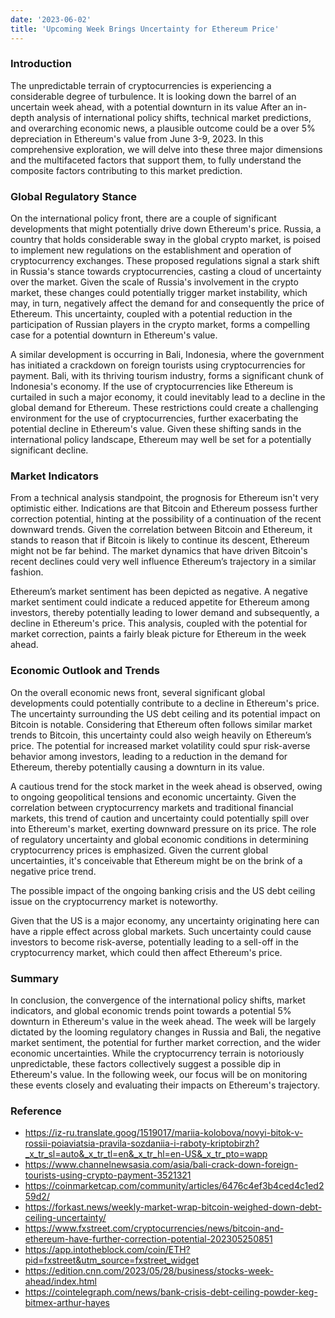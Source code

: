 ```yaml
---
date: '2023-06-02'
title: 'Upcoming Week Brings Uncertainty for Ethereum Price'
---
```


### Introduction

The unpredictable terrain of cryptocurrencies is experiencing a considerable degree of turbulence.
It is looking down the barrel of an uncertain week ahead, with a potential downturn in its value
After an in-depth analysis of international policy shifts, technical market predictions, and
overarching economic news, a plausible outcome could be a over 5% depreciation in Ethereum's value
from June 3-9, 2023. In this comprehensive exploration, we will delve into these three major
dimensions and the multifaceted factors that support them, to fully understand the composite factors
contributing to this market prediction.

### Global Regulatory Stance

On the international policy front, there are a couple of significant developments that might
potentially drive down Ethereum's price. Russia, a country that holds considerable sway in the
global crypto market, is poised to implement new regulations on the establishment and operation of
cryptocurrency exchanges. These proposed regulations signal a stark shift in Russia's stance towards
cryptocurrencies, casting a cloud of uncertainty over the market. Given the scale of Russia's
involvement in the crypto market, these changes could potentially trigger market instability, which
may, in turn, negatively affect the demand for and consequently the price of Ethereum. This
uncertainty, coupled with a potential reduction in the participation of Russian players in the
crypto market, forms a compelling case for a potential downturn in Ethereum's value.

A similar development is occurring in Bali, Indonesia, where the government has initiated a
crackdown on foreign tourists using cryptocurrencies for payment. Bali, with its thriving tourism
industry, forms a significant chunk of Indonesia's economy. If the use of cryptocurrencies like
Ethereum is curtailed in such a major economy, it could inevitably lead to a decline in the global
demand for Ethereum. These restrictions could create a challenging environment for the use of
cryptocurrencies, further exacerbating the potential decline in Ethereum's value. Given these
shifting sands in the international policy landscape, Ethereum may well be set for a potentially
significant decline.

### Market Indicators

From a technical analysis standpoint, the prognosis for Ethereum isn't very optimistic either.
Indications are that Bitcoin and Ethereum possess further correction potential, hinting at the
possibility of a continuation of the recent downward trends. Given the correlation between Bitcoin
and Ethereum, it stands to reason that if Bitcoin is likely to continue its descent, Ethereum might
not be far behind. The market dynamics that have driven Bitcoin's recent declines could very well
influence Ethereum’s trajectory in a similar fashion.

Ethereum’s market sentiment has been depicted as negative. A negative market sentiment could
indicate a reduced appetite for Ethereum among investors, thereby potentially leading to lower
demand and subsequently, a decline in Ethereum's price. This analysis, coupled with the potential
for market correction, paints a fairly bleak picture for Ethereum in the week ahead.

### **Economic Outlook and Trends**

On the overall economic news front, several significant global developments could potentially
contribute to a decline in Ethereum's price. The uncertainty surrounding the US debt ceiling and its
potential impact on Bitcoin is notable. Considering that Ethereum often follows similar market
trends to Bitcoin, this uncertainty could also weigh heavily on Ethereum’s price. The potential for
increased market volatility could spur risk-averse behavior among investors, leading to a reduction
in the demand for Ethereum, thereby potentially causing a downturn in its value.

A cautious trend for the stock market in the week ahead is observed, owing to ongoing geopolitical
tensions and economic uncertainty. Given the correlation between cryptocurrency markets and
traditional financial markets, this trend of caution and uncertainty could potentially spill over
into Ethereum's market, exerting downward pressure on its price. The role of regulatory uncertainty
and global economic conditions in determining cryptocurrency prices is emphasized. Given the current
global uncertainties, it's conceivable that Ethereum might be on the brink of a negative price
trend.

The possible impact of the ongoing banking crisis and the US debt ceiling issue on the
cryptocurrency market is noteworthy.

Given that the US is a major economy, any uncertainty originating here can have a ripple effect
across global markets. Such uncertainty could cause investors to become risk-averse, potentially
leading to a sell-off in the cryptocurrency market, which could then affect Ethereum's price.

### Summary

In conclusion, the convergence of the international policy shifts, market indicators, and global
economic trends point towards a potential 5% downturn in Ethereum's value in the week ahead. The
week will be largely dictated by the looming regulatory changes in Russia and Bali, the negative
market sentiment, the potential for further market correction, and the wider economic uncertainties.
While the cryptocurrency terrain is notoriously unpredictable, these factors collectively suggest a
possible dip in Ethereum's value. In the following week, our focus will be on monitoring these
events closely and evaluating their impacts on Ethereum's trajectory.

### Reference

- https://iz-ru.translate.goog/1519017/mariia-kolobova/novyi-bitok-v-rossii-poiaviatsia-pravila-sozdaniia-i-raboty-kriptobirzh?_x_tr_sl=auto&_x_tr_tl=en&_x_tr_hl=en-US&_x_tr_pto=wapp
- https://www.channelnewsasia.com/asia/bali-crack-down-foreign-tourists-using-crypto-payment-3521321
- https://coinmarketcap.com/community/articles/6476c4ef3b4ced4c1ed259d2/
- https://forkast.news/weekly-market-wrap-bitcoin-weighed-down-debt-ceiling-uncertainty/
- https://www.fxstreet.com/cryptocurrencies/news/bitcoin-and-ethereum-have-further-correction-potential-202305250851
- https://app.intotheblock.com/coin/ETH?pid=fxstreet&utm_source=fxstreet_widget
- https://edition.cnn.com/2023/05/28/business/stocks-week-ahead/index.html
- https://cointelegraph.com/news/bank-crisis-debt-ceiling-powder-keg-bitmex-arthur-hayes

